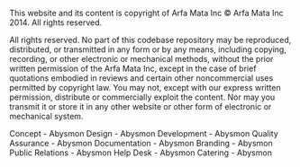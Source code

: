 This website and its content is copyright of Arfa Mata Inc © Arfa Mata Inc 2014. All rights reserved.

All rights reserved. No part of this codebase repository may be reproduced, distributed, or transmitted in any form or by any means, including copying, recording, or other electronic or mechanical methods, without the prior written permission of the Arfa Mata Inc, except in the case of brief quotations embodied in reviews and certain other noncommercial uses permitted by copyright law. You may not, except with our express written permission, distribute or commercially exploit the content. Nor may you transmit it or store it in any other website or other form of electronic or mechanical system.


Concept - Abysmon
Design - Abysmon
Development - Abysmon
Quality Assurance - Abysmon
Documentation - Abysmon
Branding - Abysmon
Public Relations - Abysmon
Help Desk - Abysmon
Catering - Abysmon
